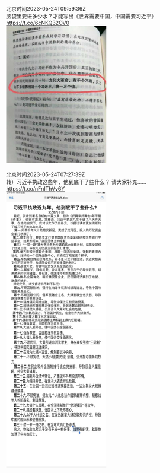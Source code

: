 北京时间2023-05-24T09:59:36Z<br>脑袋里要进多少水？才能写出《世界需要中国，中国需要习近平》 https://t.co/6cNKQ32OV0<br><img src='/temp/image/2023/u-Month-5/1661190179216846849_0.jpg' width='270' height='370'><br><br>北京时间2023-05-24T07:27:39Z<br>转）习近平执政这些年，他到底干了些什么？
请大家补充…… https://t.co/nFnIThVy6Y<br><img src='/temp/image/2023/u-Month-5/1661151937394532353_0.jpg' width='270' height='370'><img src='/temp/image/2023/u-Month-5/1661151937394532353_1.jpg' width='270' height='370'><br><br>